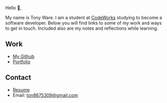 Hello 👋, 

My name is Tony Ware. I am a student at [CodeWorks](https://boisecodeworks.com) studying to become a software developer. Below you will find links to some of my work and ways to get in touch. Included also are my notes and reflections while learning. 

## Work

  + [My Github](https://github.com/tonyware2009)
  + [Portfolio](https://tonyware2009.github.io/)

## Contact

  + [Resume](https://tonyware2009.github.io/resume)
  + Email: ton8675309@gmail.com
  
